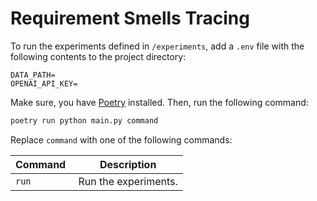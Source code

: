 # Requirement Smells Tracing

To run the experiments defined in `/experiments`, add a `.env` file with the following contents to the project directory:

```
DATA_PATH=
OPENAI_API_KEY=
```

Make sure, you have [Poetry](https://python-poetry.org/) installed. Then, run the following command:

```bash
poetry run python main.py command
```

Replace `command` with one of the following commands:

| Command    | Description          |
| ---------- | -------------------- |
| `run`      | Run the experiments. |
